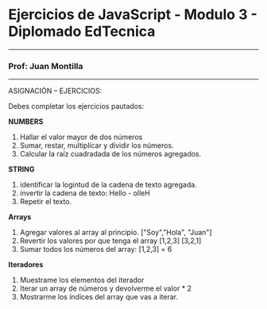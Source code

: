 # Ejercicios de JavaScript - Modulo 3 - Diplomado EdTecnica
------------------------------------------------------------

### Prof: Juan Montilla
--------------------------
ASIGNACIÓN – EJERCICIOS:

Debes completar los ejercicios pautados:

**NUMBERS**
1. Hallar el valor mayor de dos números
2. Sumar, restar, multiplicar y dividir los números.
3. Calcular la raíz cuadradada de los números agregados.

**STRING**
1. identificar la logintud de la cadena de texto agregada.
2. invertir la cadena de texto: Hello - olleH
3. Repetir el texto.

**Arrays**
1. Agregar valores al array al principio. ["Soy","Hola", "Juan"]
2. Revertir los valores por que tenga el array [1,2,3] [3,2,1]
3. Sumar todos los números del array: [1,2,3] = 6

**Iteradores**
1. Muestrame los elementos del iterador
2. Iterar un array de números y devolverme el valor * 2
3. Mostrarme los índices del array que vas a iterar.
